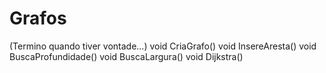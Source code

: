 # Grafos
(Termino quando tiver vontade...)
void CriaGrafo()
void InsereAresta()
void BuscaProfundidade()
void BuscaLargura()
void Dijkstra()
